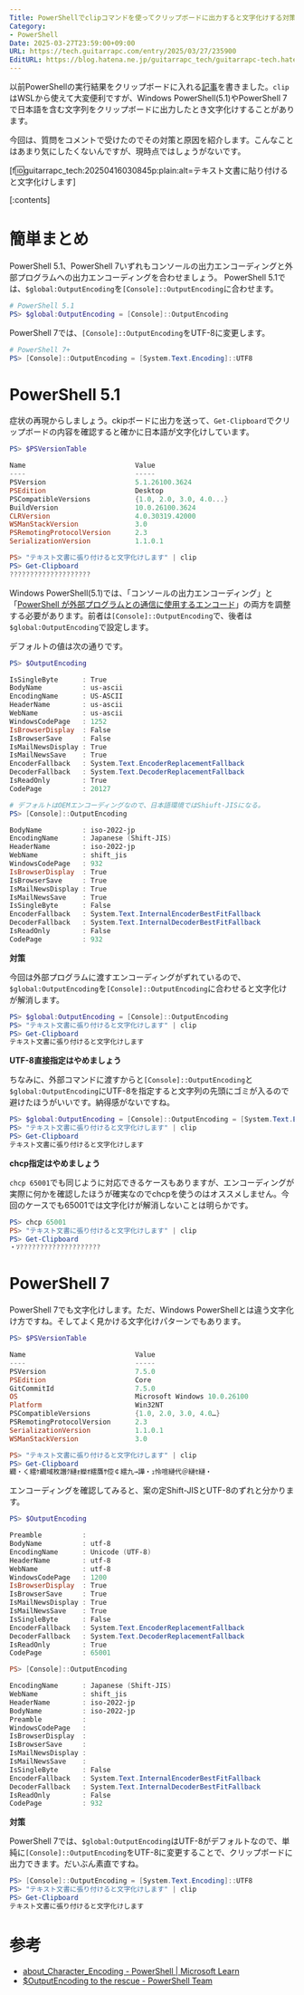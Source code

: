 ```yaml
---
Title: PowerShellでclipコマンドを使ってクリップボードに出力すると文字化けする対策
Category:
- PowerShell
Date: 2025-03-27T23:59:00+09:00
URL: https://tech.guitarrapc.com/entry/2025/03/27/235900
EditURL: https://blog.hatena.ne.jp/guitarrapc_tech/guitarrapc-tech.hatenablog.com/atom/entry/6802418398344876073
---
```


以前PowerShellの実行結果をクリップボードに入れる[記事](https://tech.guitarrapc.com/entry/2013/07/19/200702)を書きました。`clip`はWSLから使えて大変便利ですが、Windows PowerShell(5.1)やPowerShell 7で日本語を含む文字列をクリップボードに出力したとき文字化けすることがあります。

今回は、質問をコメントで受けたのでその対策と原因を紹介します。こんなことはあまり気にしたくないんですが、現時点ではしょうがないです。

[f:id:guitarrapc_tech:20250416030845p:plain:alt=テキスト文書に貼り付けると文字化けします]

[:contents]

# 簡単まとめ

PowerShell 5.1、PowerShell 7いずれもコンソールの出力エンコーディングと外部プログラムへの出力エンコーディングを合わせましょう。
PowerShell 5.1では、`$global:OutputEncoding`を`[Console]::OutputEncoding`に合わせます。

```ps1
# PowerShell 5.1
PS> $global:OutputEncoding = [Console]::OutputEncoding
```

PowerShell 7では、`[Console]::OutputEncoding`をUTF-8に変更します。

```ps1
# PowerShell 7+
PS> [Console]::OutputEncoding = [System.Text.Encoding]::UTF8
```


# PowerShell 5.1

症状の再現からしましょう。ckipボードに出力を送って、`Get-Clipboard`でクリップボードの内容を確認すると確かに日本語が文字化けしています。

```ps1
PS> $PSVersionTable

Name                           Value
----                           -----
PSVersion                      5.1.26100.3624
PSEdition                      Desktop
PSCompatibleVersions           {1.0, 2.0, 3.0, 4.0...}
BuildVersion                   10.0.26100.3624
CLRVersion                     4.0.30319.42000
WSManStackVersion              3.0
PSRemotingProtocolVersion      2.3
SerializationVersion           1.1.0.1

PS> "テキスト文書に張り付けると文字化けします" | clip
PS> Get-Clipboard
????????????????????
```

Windows PowerShell(5.1)では、「コンソールの出力エンコーディング」と「[PowerShell が外部プログラムとの通信に使用するエンコード](https://learn.microsoft.com/ja-jp/powershell/module/microsoft.powershell.core/about/about_character_encoding?view=powershell-5.1)」の両方を調整する必要があります。前者は`[Console]::OutputEncoding`で、後者は`$global:OutputEncoding`で設定します。

デフォルトの値は次の通りです。

```ps1
PS> $OutputEncoding

IsSingleByte      : True
BodyName          : us-ascii
EncodingName      : US-ASCII
HeaderName        : us-ascii
WebName           : us-ascii
WindowsCodePage   : 1252
IsBrowserDisplay  : False
IsBrowserSave     : False
IsMailNewsDisplay : True
IsMailNewsSave    : True
EncoderFallback   : System.Text.EncoderReplacementFallback
DecoderFallback   : System.Text.DecoderReplacementFallback
IsReadOnly        : True
CodePage          : 20127

# デフォルトはOEMエンコーディングなので、日本語環境ではShiuft-JISになる。
PS> [Console]::OutputEncoding

BodyName          : iso-2022-jp
EncodingName      : Japanese (Shift-JIS)
HeaderName        : iso-2022-jp
WebName           : shift_jis
WindowsCodePage   : 932
IsBrowserDisplay  : True
IsBrowserSave     : True
IsMailNewsDisplay : True
IsMailNewsSave    : True
IsSingleByte      : False
EncoderFallback   : System.Text.InternalEncoderBestFitFallback
DecoderFallback   : System.Text.InternalDecoderBestFitFallback
IsReadOnly        : False
CodePage          : 932
```

**対策**

今回は外部プログラムに渡すエンコーディングがずれているので、`$global:OutputEncoding`を`[Console]::OutputEncoding`に合わせると文字化けが解消します。

```ps1
PS> $global:OutputEncoding = [Console]::OutputEncoding
PS> "テキスト文書に張り付けると文字化けします" | clip
PS> Get-Clipboard
テキスト文書に張り付けると文字化けします
```

**UTF-8直接指定はやめましょう**

ちなみに、外部コマンドに渡すからと`[Console]::OutputEncoding`と`$global:OutputEncoding`にUTF-8を指定すると文字列の先頭にゴミが入るので避けたほうがいいです。納得感がないですね。

```ps1
PS> $global:OutputEncoding = [Console]::OutputEncoding = [System.Text.Encoding]::UTF8
PS> "テキスト文書に張り付けると文字化けします" | clip
PS> Get-Clipboard
﻿テキスト文書に張り付けると文字化けします
```

**chcp指定はやめましょう**

`chcp 65001`でも同じように対応できるケースもありますが、エンコーディングが実際に何かを確認したほうが確実なのでchcpを使うのはオススメしません。今回のケースでも65001では文字化けが解消しないことは明らかです。

```ps1
PS> chcp 65001
PS> "テキスト文書に張り付けると文字化けします" | clip
PS> Get-Clipboard
・ｿ????????????????????
```

# PowerShell 7

PowerShell 7でも文字化けします。ただ、Windows PowerShellとは違う文字化け方ですね。そしてよく見かける文字化けパターンでもあります。

```ps1
PS> $PSVersionTable

Name                           Value
----                           -----
PSVersion                      7.5.0
PSEdition                      Core
GitCommitId                    7.5.0
OS                             Microsoft Windows 10.0.26100
Platform                       Win32NT
PSCompatibleVersions           {1.0, 2.0, 3.0, 4.0…}
PSRemotingProtocolVersion      2.3
SerializationVersion           1.1.0.1
WSManStackVersion              3.0

PS> "テキスト文書に張り付けると文字化けします" | clip
PS> Get-Clipboard
繝・く繧ｹ繝域枚譖ｸ縺ｫ蠑ｵ繧贋ｻ倥￠繧九→譁・ｭ怜喧縺代＠縺ｾ縺・
```

エンコーディングを確認してみると、案の定Shift-JISとUTF-8のずれと分かります。

```ps1
PS> $OutputEncoding

Preamble          :
BodyName          : utf-8
EncodingName      : Unicode (UTF-8)
HeaderName        : utf-8
WebName           : utf-8
WindowsCodePage   : 1200
IsBrowserDisplay  : True
IsBrowserSave     : True
IsMailNewsDisplay : True
IsMailNewsSave    : True
IsSingleByte      : False
EncoderFallback   : System.Text.EncoderReplacementFallback
DecoderFallback   : System.Text.DecoderReplacementFallback
IsReadOnly        : True
CodePage          : 65001

PS> [Console]::OutputEncoding

EncodingName      : Japanese (Shift-JIS)
WebName           : shift_jis
HeaderName        : iso-2022-jp
BodyName          : iso-2022-jp
Preamble          :
WindowsCodePage   :
IsBrowserDisplay  :
IsBrowserSave     :
IsMailNewsDisplay :
IsMailNewsSave    :
IsSingleByte      : False
EncoderFallback   : System.Text.InternalEncoderBestFitFallback
DecoderFallback   : System.Text.InternalDecoderBestFitFallback
IsReadOnly        : False
CodePage          : 932
```

**対策**

PowerShell 7では、`$global:OutputEncoding`はUTF-8がデフォルトなので、単純に`[Console]::OutputEncoding`をUTF-8に変更することで、クリップボードに出力できます。だいぶん素直ですね。

```ps1
PS> [Console]::OutputEncoding = [System.Text.Encoding]::UTF8
PS> "テキスト文書に張り付けると文字化けします" | clip
PS> Get-Clipboard
テキスト文書に張り付けると文字化けします
```



# 参考

* [about_Character_Encoding - PowerShell | Microsoft Learn](https://learn.microsoft.com/ja-jp/powershell/module/microsoft.powershell.core/about/about_character_encoding)
* [$OutputEncoding to the rescue - PowerShell Team](https://devblogs.microsoft.com/powershell/outputencoding-to-the-rescue/)
